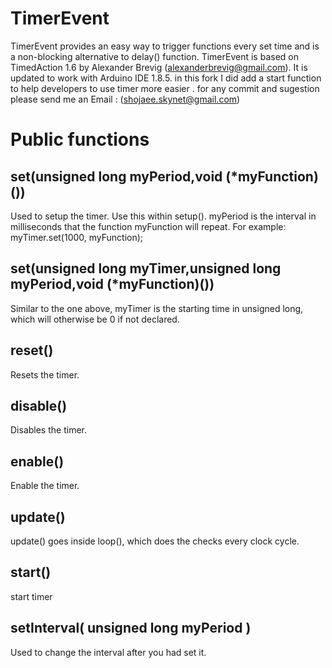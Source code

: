 # TimerEvent
TimerEvent provides an easy way to trigger functions every set time and is a non-blocking alternative to delay() function. TimerEvent is based on TimedAction 1.6 by Alexander Brevig (alexanderbrevig@gmail.com). It is updated to work with Arduino IDE 1.8.5. in this fork I did add a start function to help developers to use timer more easier .
for any commit and sugestion please send me an Email : (shojaee.skynet@gmail.com)


# Public functions

## set(unsigned long myPeriod,void (*myFunction)())
Used to setup the timer. Use this within setup(). myPeriod is the interval in milliseconds that the function myFunction will repeat.
For example: myTimer.set(1000, myFunction);

## set(unsigned long myTimer,unsigned long myPeriod,void (*myFunction)())
Similar to the one above, myTimer is the starting time in unsigned long, which will otherwise be 0 if not declared.

## reset()
Resets the timer.

## disable()
Disables the timer.

## enable()
Enable the timer.

## update()
update() goes inside loop(), which does the checks every clock cycle.

## start()
start timer

## setInterval( unsigned long myPeriod )
Used to change the interval after you had set it.
